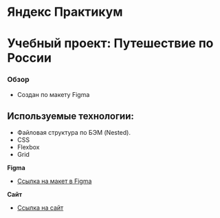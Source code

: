 # Яндекс Практикум
# Учебный проект: Путешествие по России

### Обзор
* Создан по макету Figma

## Используемые технологии:
* Файловая структура по БЭМ (Nested).
* CSS
* Flexbox
* Grid

**Figma**

* [Ссылка на макет в Figma](https://www.figma.com/file/5S2WSbEFL6awjVWJ0NWL8Q/Sprint-3_-Russia-_-desktop-mobile?node-id=28503%3A0)

**Сайт**

* [Ссылка на сайт](https://antonromanetc.github.io/russian-travel/)